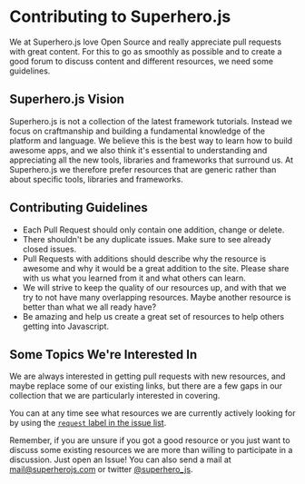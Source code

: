 Contributing to Superhero.js
===

We at Superhero.js love Open Source and really appreciate pull requests with
great content. For this to go as smoothly as possible and to create a good
forum to discuss content and different resources, we need some guidelines.

## Superhero.js Vision

Superhero.js is not a collection of the latest framework tutorials. Instead we
focus on craftmanship and building a fundamental knowledge of the platform and
language. We believe this is the best way to learn how to build awesome apps,
and we also think it's essential to understanding and appreciating all the new
tools, libraries and frameworks that surround us. At Superhero.js we therefore
prefer resources that are generic rather than about specific tools, libraries
and frameworks.

## Contributing Guidelines

* Each Pull Request should only contain one addition, change or delete.
* There shouldn't be any duplicate issues. Make sure to see already closed issues.
* Pull Requests with additions should describe why the resource is awesome and
  why it would be a great addition to the site. Please share with us what
  you learned from it and what others can learn.
* We will strive to keep the quality of our resources up, and with that we try
  to not have many overlapping resources. Maybe another resource is better than
  what we all ready have?
* Be amazing and help us create a great set of resources to help others getting
  into Javascript.


## Some Topics We're Interested In

We are always interested in getting pull requests with new resources, and maybe
replace some of our existing links, but there are a few gaps in our collection
that we are particularly interested in covering.

You can at any time see what resources we are currently actively looking for
by using the [`request` label in the issue list](https://github.com/superherojs/superherojs/labels/request).

Remember, if you are unsure if you got a good resource or you just want to discuss
some existing resources we are more than willing to participate in a discussion.
Just open an Issue! You can also send a mail at
[mail@superherojs.com](mailto:mail@superherojs.com) or twitter
[@superhero_js](https://twitter.com/superhero_js/).
